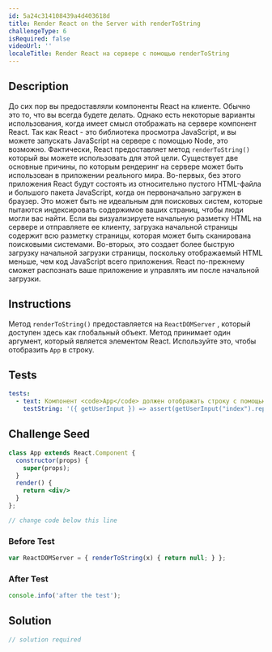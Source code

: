 ```yaml
---
id: 5a24c314108439a4d403618d
title: Render React on the Server with renderToString
challengeType: 6
isRequired: false
videoUrl: ''
localeTitle: Render React на сервере с помощью renderToString
---
```


## Description
<section id="description"> До сих пор вы предоставляли компоненты React на клиенте. Обычно это то, что вы всегда будете делать. Однако есть некоторые варианты использования, когда имеет смысл отображать на сервере компонент React. Так как React - это библиотека просмотра JavaScript, и вы можете запускать JavaScript на сервере с помощью Node, это возможно. Фактически, React предоставляет метод <code>renderToString()</code> который вы можете использовать для этой цели. Существует две основные причины, по которым рендеринг на сервере может быть использован в приложении реального мира. Во-первых, без этого приложения React будут состоять из относительно пустого HTML-файла и большого пакета JavaScript, когда он первоначально загружен в браузер. Это может быть не идеальным для поисковых систем, которые пытаются индексировать содержимое ваших страниц, чтобы люди могли вас найти. Если вы визуализируете начальную разметку HTML на сервере и отправляете ее клиенту, загрузка начальной страницы содержит всю разметку страницы, которая может быть сканирована поисковыми системами. Во-вторых, это создает более быструю загрузку начальной загрузки страницы, поскольку отображаемый HTML меньше, чем код JavaScript всего приложения. React по-прежнему сможет распознать ваше приложение и управлять им после начальной загрузки. </section>

## Instructions
<section id="instructions"> Метод <code>renderToString()</code> предоставляется на <code>ReactDOMServer</code> , который доступен здесь как глобальный объект. Метод принимает один аргумент, который является элементом React. Используйте это, чтобы отобразить <code>App</code> в строку. </section>

## Tests
<section id='tests'>

```yml
tests:
  - text: Компонент <code>App</code> должен отображать строку с помощью <code>ReactDOMServer.renderToString</code> .
    testString: '({ getUserInput }) => assert(getUserInput("index").replace(/ /g,"").includes("ReactDOMServer.renderToString(<App/>)") && Enzyme.mount(React.createElement(App)).children().name() === "div", "The <code>App</code> component should render to a string using <code>ReactDOMServer.renderToString</code>.");'

```

</section>

## Challenge Seed
<section id='challengeSeed'>

<div id='jsx-seed'>

```jsx
class App extends React.Component {
  constructor(props) {
    super(props);
  }
  render() {
    return <div/>
  }
};

// change code below this line

```

</div>

### Before Test
<div id='jsx-setup'>

```jsx
var ReactDOMServer = { renderToString(x) { return null; } };

```

</div>

### After Test
<div id='jsx-teardown'>

```js
console.info('after the test');
```

</div>

</section>

## Solution
<section id='solution'>

```js
// solution required
```
</section>
